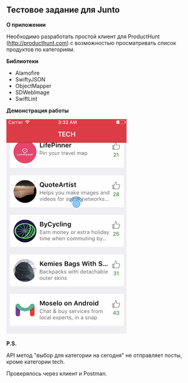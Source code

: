 ## Тестовое задание для Junto

**О приложении**

Необходимо разработать простой клиент для ProductHunt (http://producthunt.com) с
возможностью просматривать список продуктов по категориям.



**Библиотеки**

- Alamofire
- SwiftyJSON
- ObjectMapper
- SDWebImage
- SwiftLint

**Демонстрация работы**

![](https://github.com/glebsigal/ProductHunt-for-Junto/blob/master/preview.gif)

**P.S.**

API метод "выбор для категории на сегодня" не отправляет посты, кроме категории tech. 

Проверялось через клиент и Postman.
